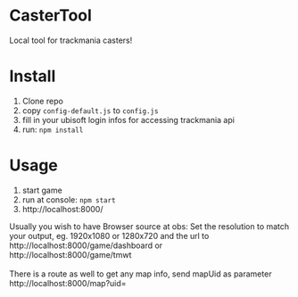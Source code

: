 # CasterTool
Local tool for trackmania casters!

# Install

1. Clone repo
2. copy `config-default.js` to `config.js`
3. fill in your ubisoft login infos for accessing trackmania api
4. run: `npm install`

# Usage

1. start game
2. run at console: `npm start`
3. http://localhost:8000/

Usually you wish to have Browser source at obs:
Set the resolution to match your output, eg. 1920x1080 or 1280x720 and the url to<br>
http://localhost:8000/game/dashboard
or<br>
http://localhost:8000/game/tmwt<br>
<br>
There is a route as well to get any map info, send mapUid as parameter<br>
http://localhost:8000/map?uid=

